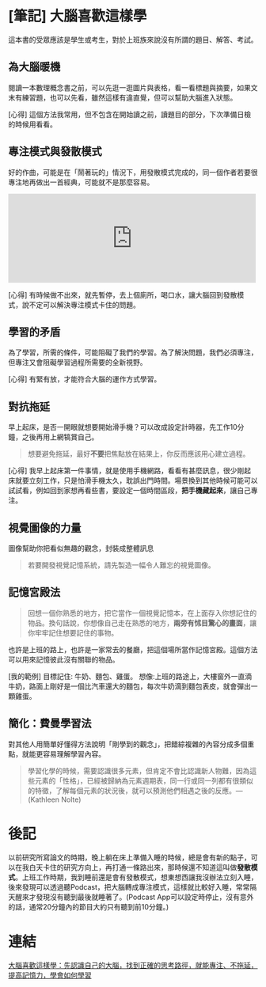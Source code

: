 # [筆記] 大腦喜歡這樣學



這本書的受眾應該是學生或考生，對於上班族來說沒有所謂的題目、解答、考試。

## 為大腦暖機
閱讀一本數理概念書之前，可以先逛一逛圖片與表格，看一看標題與摘要，如果文末有練習題，也可以先看，雖然這樣有違直覺，但可以幫助大腦進入狀態。
<!--more-->
[心得] 這個方法我常用，但不包含在開始讀之前，讀題目的部分，下次準備日檢的時候用看看。

## **專注模式**與**發散模式**
好的作曲，可能是在「鬧著玩的」情況下，用發散模式完成的，同一個作者若要很專注地再做出一首經典，可能就不是那麼容易。
<iframe src="https://open.firstory.me/embed/story/cl5zf4tyl03nv01ul7dre03mr" height="180" width="500" frameborder="0" scrolling="no"></iframe>

[心得] 有時候做不出來，就先暫停，去上個廁所，喝口水，讓大腦回到發散模式，說不定可以解決專注模式卡住的問題。

## 學習的矛盾
為了學習，所需的條件，可能阻礙了我們的學習。為了解決問題，我們必須專注，但專注又會阻礙學習過程所需要的全新視野。

[心得]  有緊有放，才能符合大腦的運作方式學習。

## 對抗拖延
早上起床，是否一開眼就想要開始滑手機？可以改成設定計時器，先工作10分鐘，之後再用上網犒賞自己。
> 想要避免拖延，最好**不要**把焦點放在結果上，你反而應該用心建立過程。

[心得] 我早上起床第一件事情，就是使用手機網路，看看有甚麼訊息，很少剛起床就要立刻工作，只是怕滑手機太久，耽誤出門時間。場景換到其他時候可能可以試試看，例如回到家想再看些書，要設定一個時間區段，**把手機藏起來**，讓自己專注。

##  視覺圖像的力量
圖像幫助你把看似無趣的觀念，封裝成整體訊息
> 若要開發視覺記憶系統，請先製造一幅令人難忘的視覺圖像。

## 記憶宮殿法
> 回想一個你熟悉的地方，把它當作一個視覺記憶本，在上面存入你想記住的物品。換句話說，你想像自己走在熟悉的地方，**兩旁有怵目驚心的畫面**，讓你牢牢記住想要記住的事物。

也許是上班的路上，也許是一家常去的餐廳，把這個場所當作記憶宮殿。這個方法可以用來記憶彼此沒有關聯的物品。

[我的範例] 目標記住: 牛奶、麵包、雞蛋。 想像:上班的路途上，大樓窗外一直滴牛奶，路面上剛好是一個比汽車還大的麵包，每次牛奶滴到麵包表皮，就會彈出一顆雞蛋。

## 簡化：費曼學習法
對其他人用簡單好懂得方法說明「剛學到的觀念」，把錯綜複雜的內容分成多個重點，就能更容易理解學習內容。
> 學習化學的時候，需要認識很多元素，但肯定不會比認識新人物難，因為這些元素的「性格」，已經被歸納為元素週期表，同一行或同一列都有很類似的特徵，了解每個元素的狀況後，就可以預測他們相遇之後的反應。—(Kathleen Nolte)

# 後記
以前研究所寫論文的時期，晚上躺在床上準備入睡的時候，總是會有新的點子，可以在我白天卡住的研究方向上，再打通一條路出來，那時候還不知道這叫做**發散模式**。上班工作時期，我到睡前還是會有發散模式，想東想西讓我沒辦法立刻入睡，後來發現可以透過聽Podcast，把大腦轉成專注模式，這樣就比較好入睡，常常隔天醒來才發現沒有聽到最後就睡著了。(Podcast App可以設定時停止，沒有意外的話，通常20分鐘內的節目大約只有聽到前10分鐘。)


# 連結
[大腦喜歡這樣學：先認識自己的大腦，找到正確的思考路徑，就能專注、不拖延，提高記憶力，學會如何學習](https://www.books.com.tw/products/0010764994)
